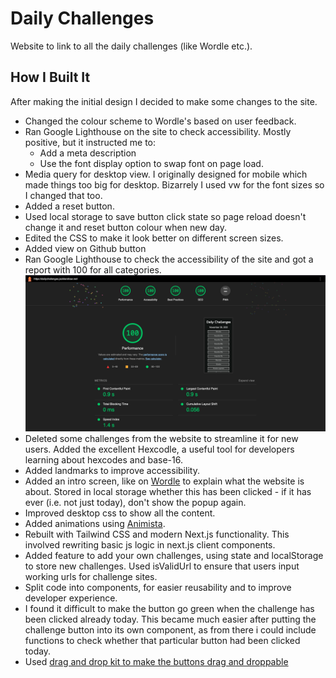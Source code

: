 # Daily Challenges

Website to link to all the daily challenges (like Wordle etc.).

## How I Built It

After making the initial design I decided to make some changes to the site.

- Changed the colour scheme to Wordle's based on user feedback.
- Ran Google Lighthouse on the site to check accessibility. Mostly positive, but it instructed me to:
  - Add a meta description
  - Use the font display option to swap font on page load.
- Media query for desktop view. I originally designed for mobile which made things too big for desktop. Bizarrely I used vw for the font sizes so I changed that too.
- Added a reset button.
- Used local storage to save button click state so page reload doesn't change it and reset button colour when new day.
- Edited the CSS to make it look better on different screen sizes.
- Added view on Github button
- Ran Google Lighthouse to check the accessibility of the site and got a report with 100 for all categories. ![Lighthouse report for the site showing full 100% on all categories](image.png)
- Deleted some challenges from the website to streamline it for new users. Added the excellent Hexcodle, a useful tool for developers learning about hexcodes and base-16.
- Added landmarks to improve accessibility.
- Added an intro screen, like on [Wordle](https://www.nytimes.com/games/wordle/index.html) to explain what the website is about. Stored in local storage whether this has been clicked - if it has ever (i.e. not just today), don't show the popup again.
- Improved desktop css to show all the content.
- Added animations using [Animista](https://animista.net).
- Rebuilt with Tailwind CSS and modern Next.js functionality. This involved rewriting basic js logic in next.js client components.
- Added feature to add your own challenges, using state and localStorage to store new challenges. Used isValidUrl to ensure that users input working urls for challenge sites.
- Split code into components, for easier reusability and to improve developer experience.
- I found it difficult to make the button go green when the challenge has been clicked already today. This became much easier after putting the challenge button into its own component, as from there i could include functions to check whether that particular button had been clicked today.
- Used [drag and drop kit to make the buttons drag and droppable](https://docs.dndkit.com/presets/sortable)
